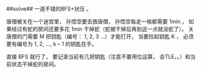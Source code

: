 ﻿##solve##
一道不错的BFS+状压 。

唐僧被关在一个迷宫里， 孙悟空要去救唐僧， 孙悟空每走一格都需要 1min ， 如果经过有蛇的房间还要多花 1min 干掉蛇（蛇被干掉后再到这一点就没蛇了）。 关唐僧的门需要 M 把钥匙（编号： 1, 2, 3 …）才能打开， 当要捡起钥匙 K ， 必须要有编号为 1, 2, …, k – 1 的钥匙在手。

直接 BFS 就行了， 要记录当前有几把钥匙（注意不要用位运算， 会TLE。。）和当前状态干掉蛇的房间。
